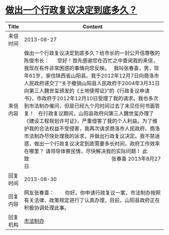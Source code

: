 # <a href="http://www.shangluo.gov.cn/zmhd/ldxxxx.jsp?urltype=leadermail.LeaderMailContentUrl&wbtreeid=1112&leadermailid=2012">做出一个行政复议决定到底多久？</a>
|Title|Content|
|:---:|---|
|来信时间|2013-08-27|
|来信内容|做出一个行政复议决定到底多久？给市长的一封公开信尊敬的陈俊市长：      您好！首先感谢您在百忙之中查阅我的来信，我现在有件非常困惑的事情向您反映。   我叫张春喜，男，现年61岁，家住陕西省山阳县。我于2012年12月7日向商洛市人民政府递交了“关于撤销山阳县人民政府于2004年3月31日向第三人魏世玺颁发的《土地使用证》”的《行政复议申请书》，市政府于2012年12月10日受理了我的请求。我也多次到市法制办催问，但是已经九个月时间过去了未见任何书面答复！   在行政复议期间，山阳县政府向第三人魏世玺办理了《建设工程规划许可证》，严重侵害了我的个人利益。为了维护我的合法权益不受侵害，我再次请求商洛市人民政府、商洛市法制办尽快处理我的诉求，并做出行政复议决定。我不禁迷惑，做出一个行政复议决定到底需要多长时间，政府工作效率在哪里？ 请领导体察民情，尽快解决我的实际问题！ 此致                                                             张春喜 2013年8月27日|
|回复时间|2013-08-30|
|回复内容|网友张春喜：        你好。你申请行政复议一案，市法制办按照有关法律、政策规定进行了认真办理，目前，山阳县政府正在积极协调处理此事。|
|回复机构|<a href="../../categories/agencies/市法制办.md">市法制办</a>|